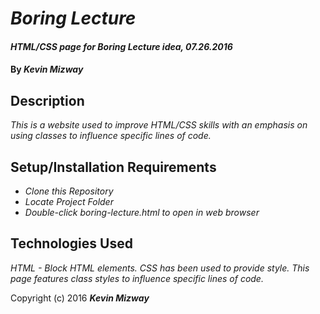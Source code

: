 # _Boring Lecture_

#### _HTML/CSS page for Boring Lecture idea, 07.26.2016_

#### By _**Kevin Mizway**_

## Description

_This is a website used to improve HTML/CSS skills with an emphasis on using classes to influence
specific lines of code._

## Setup/Installation Requirements

* _Clone this Repository_
* _Locate Project Folder_
* _Double-click boring-lecture.html to open in web browser_

## Technologies Used

_HTML - Block HTML elements. CSS has been used to provide style. This page features
class styles to influence specific lines of code._

Copyright (c) 2016 **_Kevin Mizway_**
